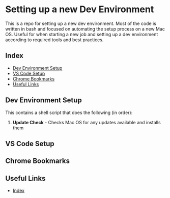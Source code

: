 # Setting up a new Dev Environment

This is a repo for setting up a new dev environment. Most of the code is written in bash and focused on automating the setup process on a new Mac OS. Useful for when starting a new job and setting up a dev environment according to required tools and best practices.

## Index
* [Dev Environment Setup](#dev-environment-setup)
* [VS Code Setup](#vs-code-setup)
* [Chrome Bookmarks](#chrome-bookmarks)
* [Useful Links](#useful-links)

## Dev Environment Setup

This contains a shell script that does the following (in order):
1. **Update Check** - Checks Mac OS for any updates available and installs them

## VS Code Setup

## Chrome Bookmarks

## Useful Links
- [Index](#index)
